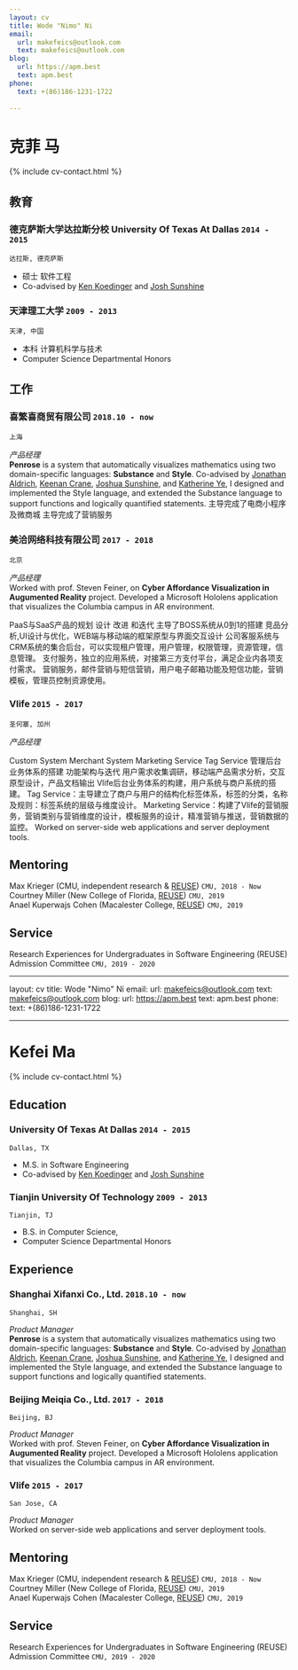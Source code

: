 ```yaml
---
layout: cv
title: Wode "Nimo" Ni
email:
  url: makefeics@outlook.com
  text: makefeics@outlook.com
blog:
  url: https://apm.best
  text: apm.best
phone:
  text: +(86)186-1231-1722
  
---
```


# 克菲 **马**

<!--
include contact information from the front matter
Supported arguments:
    - homepage: url, text
    - phone
    - email
-->

{% include cv-contact.html %}

## 教育

### **德克萨斯大学达拉斯分校 University Of Texas At Dallas** `2014 - 2015`

```
达拉斯, 德克萨斯 
```

- 硕士 软件工程
- Co-advised by [Ken Koedinger](http://pact.cs.cmu.edu/koedinger.html) and [Josh Sunshine](http://www.cs.cmu.edu/~jssunshi/)

### **天津理工大学** `2009 - 2013`

```
天津, 中国
```

- 本科 计算机科学与技术
- Computer Science Departmental Honors


## 工作

### **喜繁喜商贸有限公司** `2018.10 - now`

```
上海
```

_产品经理_<br>
**Penrose** is a system that automatically visualizes mathematics using two domain-specific languages: **Substance** and **Style**. Co-advised by [Jonathan Aldrich](https://www.cs.cmu.edu/~./aldrich/), [Keenan Crane](https://www.cs.cmu.edu/~kmcrane/), [Joshua Sunshine](http://www.cs.cmu.edu/~jssunshi/), and [Katherine Ye](https://www.cs.cmu.edu/~kqy/), I designed and implemented the Style language, and extended the Substance language to support functions and logically quantified statements.
主导完成了电商小程序及微商城
主导完成了营销服务

### **美洽网络科技有限公司** `2017 - 2018`

```
北京
```

_产品经理_<br>
Worked with prof. Steven Feiner, on **Cyber Affordance Visualization in Augumented Reality** project. Developed a Microsoft Hololens application that visualizes the Columbia campus in AR environment.

PaaS与SaaS产品的规划 设计 改进 和迭代
主导了BOSS系统从0到1的搭建
竞品分析,UI设计与优化，WEB端与移动端的框架原型与界面交互设计
公司客服系统与CRM系统的集合后台，可以实现租户管理，用户管理，权限管理，资源管理，信息管理。
支付服务，独立的应用系统，对接第三方支付平台，满足企业内各项支付需求。
营销服务，邮件营销与短信营销，用户电子邮箱功能及短信功能，营销模板，管理员控制资源使用。

### **Vlife** `2015 - 2017`

```
圣何塞, 加州
```

_产品经理_<br>

Custom System Merchant System Marketing Service Tag Service 管理后台业务体系的搭建 功能架构与迭代
用户需求收集调研，移动端产品需求分析，交互原型设计，产品文档输出
Vlife后台业务体系的构建，用户系统与商户系统的搭建。
Tag Service：主导建立了商户与用户的结构化标签体系，标签的分类，名称及规则：标签系统的层级与维度设计。
Marketing Service：构建了Vlife的营销服务，营销类别与营销维度的设计，模板服务的设计，精准营销与推送，营销数据的监控。
Worked on server-side web applications and server deployment tools.

## Mentoring

Max Krieger (CMU, independent research & [REUSE](https://www.cmu.edu/scs/isr/reuse/)) `CMU, 2018 - Now` <br>
Courtney Miller (New College of Florida, [REUSE](https://www.cmu.edu/scs/isr/reuse/)) `CMU, 2019` <br>
Anael Kuperwajs Cohen (Macalester College, [REUSE](https://www.cmu.edu/scs/isr/reuse/)) `CMU, 2019` <br>

## Service

Research Experiences for Undergraduates in Software Engineering (REUSE) Admission Committee `CMU, 2019 - 2020`

<!-- ### Footer

Last updated: May 2020 -->


---
layout: cv
title: Wode "Nimo" Ni
email:
  url: makefeics@outlook.com
  text: makefeics@outlook.com
blog:
  url: https://apm.best
  text: apm.best
phone:
  text: +(86)186-1231-1722
  
---

# Kefei **Ma**

<!--
include contact information from the front matter
Supported arguments:
    - homepage: url, text
    - phone
    - email
-->

{% include cv-contact.html %}

## Education

### **University Of Texas At Dallas** `2014 - 2015`

```
Dallas, TX 
```

- M.S. in Software Engineering
- Co-advised by [Ken Koedinger](http://pact.cs.cmu.edu/koedinger.html) and [Josh Sunshine](http://www.cs.cmu.edu/~jssunshi/)

### **Tianjin University Of Technology** `2009 - 2013`

```
Tianjin, TJ
```

- B.S. in Computer Science,
- Computer Science Departmental Honors


## Experience

### **Shanghai Xifanxi Co., Ltd.** `2018.10 - now`

```
Shanghai, SH
```

_Product Manager_<br>
**Penrose** is a system that automatically visualizes mathematics using two domain-specific languages: **Substance** and **Style**. Co-advised by [Jonathan Aldrich](https://www.cs.cmu.edu/~./aldrich/), [Keenan Crane](https://www.cs.cmu.edu/~kmcrane/), [Joshua Sunshine](http://www.cs.cmu.edu/~jssunshi/), and [Katherine Ye](https://www.cs.cmu.edu/~kqy/), I designed and implemented the Style language, and extended the Substance language to support functions and logically quantified statements.

### **Beijing Meiqia Co., Ltd.** `2017 - 2018`

```
Beijing, BJ
```

_Product Manager_<br>
Worked with prof. Steven Feiner, on **Cyber Affordance Visualization in Augumented Reality** project. Developed a Microsoft Hololens application that visualizes the Columbia campus in AR environment.

### **Vlife** `2015 - 2017`

```
San Jose, CA
```

_Product Manager_<br>
Worked on server-side web applications and server deployment tools.

## Mentoring

Max Krieger (CMU, independent research & [REUSE](https://www.cmu.edu/scs/isr/reuse/)) `CMU, 2018 - Now` <br>
Courtney Miller (New College of Florida, [REUSE](https://www.cmu.edu/scs/isr/reuse/)) `CMU, 2019` <br>
Anael Kuperwajs Cohen (Macalester College, [REUSE](https://www.cmu.edu/scs/isr/reuse/)) `CMU, 2019` <br>

## Service

Research Experiences for Undergraduates in Software Engineering (REUSE) Admission Committee `CMU, 2019 - 2020`

<!-- ### Footer

Last updated: May 2020 -->
